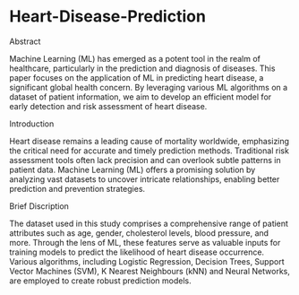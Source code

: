 # Heart-Disease-Prediction
Abstract 

Machine Learning (ML) has emerged as a potent tool in the realm of healthcare, particularly in the prediction and diagnosis of diseases. This paper focuses on the application of ML in predicting heart disease, a significant global health concern. By leveraging various ML algorithms on a dataset of patient information, we aim to develop an efficient model for early detection and risk assessment of heart disease.

Introduction

Heart disease remains a leading cause of mortality worldwide, emphasizing the critical need for accurate and timely prediction methods. Traditional risk assessment tools often lack precision and can overlook subtle patterns in patient data. Machine Learning (ML) offers a promising solution by analyzing vast datasets to uncover intricate relationships, enabling better prediction and prevention strategies.

Brief Discription

The dataset used in this study comprises a comprehensive range of patient attributes such as age, gender, cholesterol levels, blood pressure, and more. Through the lens of ML, these features serve as valuable inputs for training models to predict the likelihood of heart disease occurrence. Various algorithms, including Logistic Regression, Decision Trees, Support Vector Machines (SVM), K Nearest Neighbours (kNN) and Neural Networks, are employed to create robust prediction models.

